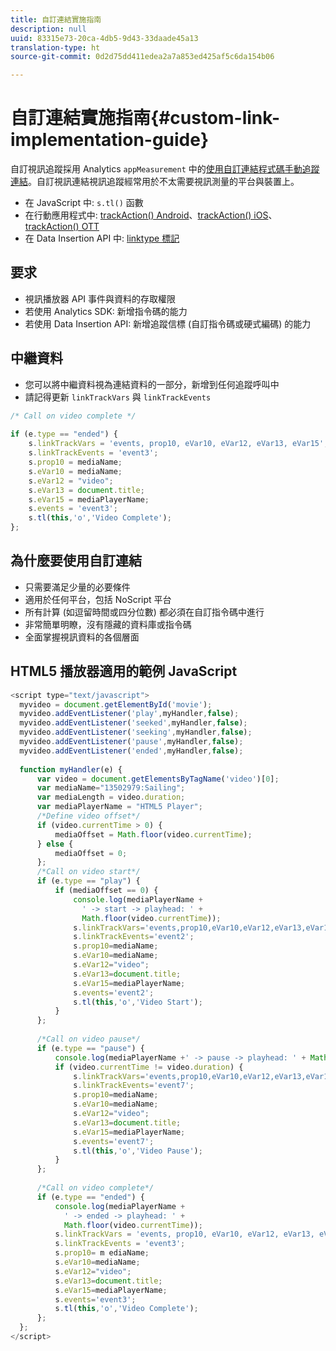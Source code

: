 ```yaml
---
title: 自訂連結實施指南
description: null
uuid: 83315e73-20ca-4db5-9d43-33daade45a13
translation-type: ht
source-git-commit: 0d2d75dd411edea2a7a853ed425af5c6da154b06

---
```



# 自訂連結實施指南{#custom-link-implementation-guide}

自訂視訊追蹤採用 Analytics `appMeasurement` 中的[使用自訂連結程式碼手動追蹤連結](https://marketing.adobe.com/resources/help/zh_TW/sc/implement/link_manual.html)。自訂視訊連結視訊追蹤經常用於不太需要視訊測量的平台與裝置上。

* 在 JavaScript 中: `s.tl()` 函數
* 在行動應用程式中: [trackAction() Android](https://marketing.adobe.com/resources/help/zh_TW/mobile/android/actions.html)、[trackAction() iOS](https://marketing.adobe.com/resources/help/zh_TW/mobile/ios/actions.html)、[trackAction() OTT](/help/sdk-implement/analytics-with-ott/track-app-actions.md)
* 在 Data Insertion API 中: [linktype 標記](https://github.com/AdobeDocs/analytics-1.4-apis/blob/master/docs/data-insertion-api/reference/r_supported_tags.md)

## 要求

* 視訊播放器 API 事件與資料的存取權限
* 若使用 Analytics SDK: 新增指令碼的能力
* 若使用 Data Insertion API: 新增追蹤信標 (自訂指令碼或硬式編碼) 的能力

## 中繼資料

* 您可以將中繼資料視為連結資料的一部分，新增到任何追蹤呼叫中
* 請記得更新 `linkTrackVars` 與 `linkTrackEvents`

```javascript
/* Call on video complete */ 
 
if (e.type == "ended") {  
    s.linkTrackVars = 'events, prop10, eVar10, eVar12, eVar13, eVar15'; 
    s.linkTrackEvents = 'event3'; 
    s.prop10 = mediaName; 
    s.eVar10 = mediaName; 
    s.eVar12 = "video"; 
    s.eVar13 = document.title; 
    s.eVar15 = mediaPlayerName; 
    s.events = 'event3'; 
    s.tl(this,'o','Video Complete'); 
};
```

## 為什麼要使用自訂連結

* 只需要滿足少量的必要條件
* 適用於任何平台，包括 NoScript 平台
* 所有計算 (如逗留時間或四分位數) 都必須在自訂指令碼中進行
* 非常簡單明瞭，沒有隱藏的資料庫或指令碼
* 全面掌握視訊資料的各個層面

## HTML5 播放器適用的範例 JavaScript

```javascript
<script type="text/javascript"> 
  myvideo = document.getElementById('movie'); 
  myvideo.addEventListener('play',myHandler,false); 
  myvideo.addEventListener('seeked',myHandler,false); 
  myvideo.addEventListener('seeking',myHandler,false); 
  myvideo.addEventListener('pause',myHandler,false); 
  myvideo.addEventListener('ended',myHandler,false); 
   
  function myHandler(e) { 
      var video = document.getElementsByTagName('video')[0]; 
      var mediaName="13502979:Sailing"; 
      var mediaLength = video.duration; 
      var mediaPlayerName = "HTML5 Player"; 
      /*Define video offset*/ 
      if (video.currentTime > 0) { 
          mediaOffset = Math.floor(video.currentTime); 
      } else { 
          mediaOffset = 0; 
      }; 
      /*Call on video start*/ 
      if (e.type == "play") { 
          if (mediaOffset == 0) { 
              console.log(mediaPlayerName + 
                ' -> start -> playhead: ' +  
                Math.floor(video.currentTime)); 
              s.linkTrackVars='events,prop10,eVar10,eVar12,eVar13,eVar15'; 
              s.linkTrackEvents='event2'; 
              s.prop10=mediaName; 
              s.eVar10=mediaName; 
              s.eVar12="video"; 
              s.eVar13=document.title; 
              s.eVar15=mediaPlayerName; 
              s.events='event2'; 
              s.tl(this,'o','Video Start'); 
          } 
      }; 
   
      /*Call on video pause*/ 
      if (e.type == "pause") { 
          console.log(mediaPlayerName +' -> pause -> playhead: ' + Math.floor(video.currentTime)); 
          if (video.currentTime != video.duration) { 
              s.linkTrackVars='events,prop10,eVar10,eVar12,eVar13,eVar15'; 
              s.linkTrackEvents='event7'; 
              s.prop10=mediaName; 
              s.eVar10=mediaName; 
              s.eVar12="video"; 
              s.eVar13=document.title; 
              s.eVar15=mediaPlayerName; 
              s.events='event7'; 
              s.tl(this,'o','Video Pause'); 
          } 
      }; 
   
      /*Call on video complete*/ 
      if (e.type == "ended") { 
          console.log(mediaPlayerName + 
            ' -> ended -> playhead: ' + 
            Math.floor(video.currentTime)); 
          s.linkTrackVars = 'events, prop10, eVar10, eVar12, eVar13, eVar15'; 
          s.linkTrackEvents = 'event3'; 
          s.prop10= m ediaName; 
          s.eVar10=mediaName; 
          s.eVar12="video"; 
          s.eVar13=document.title; 
          s.eVar15=mediaPlayerName; 
          s.events='event3'; 
          s.tl(this,'o','Video Complete'); 
      }; 
  }; 
</script>
```
